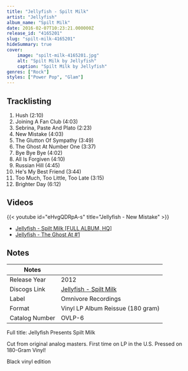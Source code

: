 ```yaml
---
title: "Jellyfish - Spilt Milk"
artist: "Jellyfish"
album_name: "Spilt Milk"
date: 2016-02-07T10:23:21.000000Z
release_id: "4165201"
slug: "spilt-milk-4165201"
hideSummary: true
cover:
    image: "spilt-milk-4165201.jpg"
    alt: "Spilt Milk by Jellyfish"
    caption: "Spilt Milk by Jellyfish"
genres: ["Rock"]
styles: ["Power Pop", "Glam"]
---
```


## Tracklisting
1. Hush (2:10)
2. Joining A Fan Club (4:03)
3. Sebrina, Paste And Plato (2:23)
4. New Mistake (4:03)
5. The Glutton Of Sympathy (3:49)
6. The Ghost At Number One (3:37)
7. Bye Bye Bye (4:02)
8. All Is Forgiven (4:10)
9. Russian Hill (4:45)
10. He's My Best Friend (3:44)
11. Too Much, Too Little, Too Late (3:15)
12. Brighter Day (6:12)




## Videos
{{< youtube id="eHvgQDRpA-s" title="Jellyfish - New Mistake" >}}
- [Jellyfish - Spilt Milk [FULL ALBUM, HQ]](https://www.youtube.com/watch?v=cu9xIyZ6ZMg)
- [Jellyfish - The Ghost At #1](https://www.youtube.com/watch?v=YgKjC2V4xfk)

## Notes
| Notes          |             |
| ---------------| ----------- |
| Release Year   | 2012 |
| Discogs Link   | [Jellyfish - Spilt Milk](https://www.discogs.com/release/4165201-Jellyfish-Spilt-Milk) |
| Label          | Omnivore Recordings |
| Format         | Vinyl LP Album Reissue (180 gram) |
| Catalog Number | OVLP-6 |

Full title: Jellyfish Presents Spilt Milk


Cut from original analog masters. 
First time on LP in the U.S. 
Pressed on 180-Gram Vinyl!

Black vinyl edition
